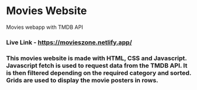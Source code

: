 # Movies Website
Movies webapp with TMDB API

### Live Link - https://movieszone.netlify.app/

### This movies website is made with HTML, CSS and Javascript. Javascript fetch is used to request data from the TMDB API. It is then filtered depending on the required category and sorted. Grids are used to display the movie posters in rows.
